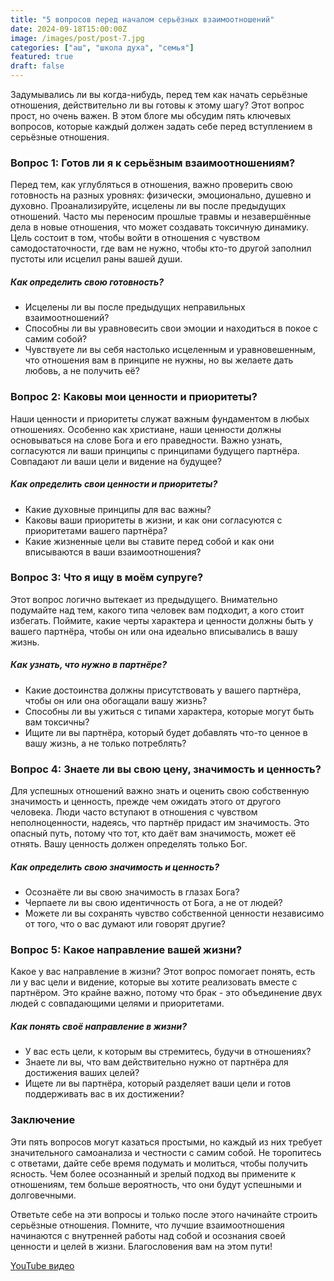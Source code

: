 ```yaml
---
title: "5 вопросов перед началом серьёзных взаимоотношений"
date: 2024-09-18T15:00:00Z
image: /images/post/post-7.jpg
categories: ["аш", "школа духа", "семья"]
featured: true
draft: false
---
```


Задумывались ли вы когда-нибудь, перед тем как начать серьёзные отношения, действительно ли вы готовы к этому шагу? Этот вопрос прост, но очень важен. В этом блоге мы обсудим пять ключевых вопросов, которые каждый должен задать себе перед вступлением в серьёзные отношения.

### Вопрос 1: Готов ли я к серьёзным взаимоотношениям?

Перед тем, как углубляться в отношения, важно проверить свою готовность на разных уровнях: физически, эмоционально, душевно и духовно. Проанализируйте, исцелены ли вы после предыдущих отношений. Часто мы переносим прошлые травмы и незавершённые дела в новые отношения, что может создавать токсичную динамику. Цель состоит в том, чтобы войти в отношения с чувством самодостаточности, где вам не нужно, чтобы кто-то другой заполнил пустоты или исцелил раны вашей души.

##### Как определить свою готовность?

- Исцелены ли вы после предыдущих неправильных взаимоотношений?
- Способны ли вы уравновесить свои эмоции и находиться в покое с самим собой?
- Чувствуете ли вы себя настолько исцеленным и уравновешенным, что отношения вам в принципе не нужны, но вы желаете дать любовь, а не получить её?

### Вопрос 2: Каковы мои ценности и приоритеты?

Наши ценности и приоритеты служат важным фундаментом в любых отношениях. Особенно как христиане, наши ценности должны основываться на слове Бога и его праведности. Важно узнать, согласуются ли ваши принципы с принципами будущего партнёра. Совпадают ли ваши цели и видение на будущее?

##### Как определить свои ценности и приоритеты?

- Какие духовные принципы для вас важны?
- Каковы ваши приоритеты в жизни, и как они согласуются с приоритетами вашего партнёра?
- Какие жизненные цели вы ставите перед собой и как они вписываются в ваши взаимоотношения?

### Вопрос 3: Что я ищу в моём супруге?

Этот вопрос логично вытекает из предыдущего. Внимательно подумайте над тем, какого типа человек вам подходит, а кого стоит избегать. Поймите, какие черты характера и ценности должны быть у вашего партнёра, чтобы он или она идеально вписывались в вашу жизнь.

##### Как узнать, что нужно в партнёре?

- Какие достоинства должны присутствовать у вашего партнёра, чтобы он или она обогащали вашу жизнь?
- Способны ли вы ужиться с типами характера, которые могут быть вам токсичны?
- Ищите ли вы партнёра, который будет добавлять что-то ценное в вашу жизнь, а не только потреблять?

### Вопрос 4: Знаете ли вы свою цену, значимость и ценность?

Для успешных отношений важно знать и оценить свою собственную значимость и ценность, прежде чем ожидать этого от другого человека. Люди часто вступают в отношения с чувством неполноценности, надеясь, что партнёр придаст им значимость. Это опасный путь, потому что тот, кто даёт вам значимость, может её отнять. Вашу ценность должен определять только Бог.

##### Как определить свою значимость и ценность?

- Осознаёте ли вы свою значимость в глазах Бога?
- Черпаете ли вы свою идентичность от Бога, а не от людей?
- Можете ли вы сохранять чувство собственной ценности независимо от того, что о вас думают или говорят другие?

### Вопрос 5: Какое направление вашей жизни?

Какое у вас направление в жизни? Этот вопрос помогает понять, есть ли у вас цели и видение, которые вы хотите реализовать вместе с партнёром. Это крайне важно, потому что брак - это объединение двух людей с совпадающими целями и приоритетами.

##### Как понять своё направление в жизни?

- У вас есть цели, к которым вы стремитесь, будучи в отношениях?
- Знаете ли вы, что вам действительно нужно от партнёра для достижения ваших целей?
- Ищете ли вы партнёра, который разделяет ваши цели и готов поддерживать вас в их достижении?

### Заключение

Эти пять вопросов могут казаться простыми, но каждый из них требует значительного самоанализа и честности с самим собой. Не торопитесь с ответами, дайте себе время подумать и молиться, чтобы получить ясность. Чем более осознанный и зрелый подход вы примените к отношениям, тем больше вероятность, что они будут успешными и долговечными.

Ответьте себе на эти вопросы и только после этого начинайте строить серьёзные отношения. Помните, что лучшие взаимоотношения начинаются с внутренней работы над собой и осознания своей ценности и целей в жизни. Благословения вам на этом пути!

[YouTube видео](https://youtu.be/9vDkKxTRbhk)
